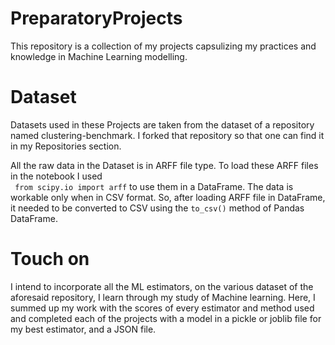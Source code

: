 # PreparatoryProjects

This repository is a collection of my projects capsulizing my practices and knowledge in Machine Learning modelling. 

# Dataset
Datasets used in these Projects are taken from the dataset of a repository named clustering-benchmark.
I forked that repository so that one can find it in my Repositories section.

All the raw data in the Dataset is in ARFF file type.
To load these ARFF files in the notebook I used  
``` from scipy.io import arff```  to use them in a DataFrame. The data is workable only when in CSV format. So, after loading ARFF file in DataFrame, it needed to be converted to CSV using the ```to_csv()``` method of Pandas DataFrame.

# Touch on
I intend to incorporate all the ML estimators, on the various dataset of the aforesaid repository, I learn through my study of Machine learning. 
Here, I summed up my work with the scores of every estimator and method used and completed each of the projects with a model in a pickle or joblib file for my best estimator, and a JSON file.
